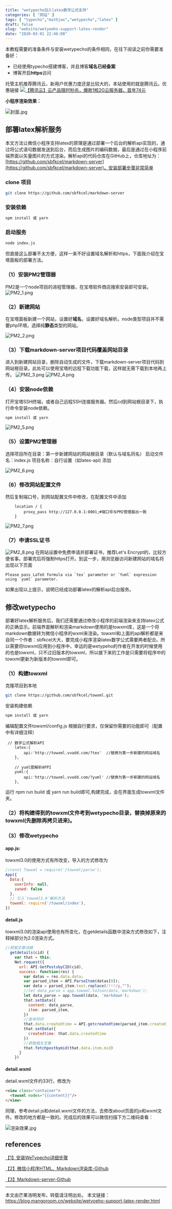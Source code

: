 ```yaml
---
title: "wetypecho加入latex数学公式支持"
categories: [ "网站" ]
tags: [ "typecho","mathjax","wetypecho","latex" ]
draft: false
slug: "website/wetyoeho-support-latex-render"
date: "2020-03-01 22:46:00"
---
```


本教程需要的准备条件与安装wetypecho的条件相同，在往下阅读之前你需要准备好：

- 已经使用typecho搭建博客，并且博客**域名已经备案**
- 博客开启**https**访问

托管主机推荐腾讯云，新用户优惠力度还是比较大的，本站使用的就是腾讯云。优惠链接
[![【腾讯云】云产品限时秒杀，爆款1核2G云服务器，首年74元](https://mangoroom.cn/usr/uploads/2021/09/2788699968.jpg)](https://curl.qcloud.com/ArhxAoxC)

**小程序渲染效果：**

![封面.jpg][1]

## 部署latex解析服务

本文方法让微信小程序支持latex的原理是通过部署一个后台的解析api实现的，通过将公式语句数据发送到后台，而后生成图片的编码数据，最后是通过在小程序前端界面以矢量图片的方式渲染。解析api的代码仓库在GitHub上，仓库地址为：[https://github.com/sbfkcel/markdown-server](https://github.com/sbfkcel/markdown-server)。安装部署步骤非常简单

### clone 项目

```bash
git clone https://github.com/sbfkcel/markdown-server
```
### 安装依赖

```bash
npm install 或 yarn
```
### 启动服务

```bash
node index.js
```

但直接这么部署不太方便，这样一来不好设置域名解析和https，下面我介绍在宝塔面板的部署方法。

### （1）安装PM2管理器

PM2是一个node项目的进程管理器，在宝塔软件商店搜索安装即可安装。
![PM2_1.png][2]

### （2）新建网站

在宝塔面板新建一个网站，设置好**域名**，设置好域名解析。node类型项目并不需要php环境，选择纯**静态**类型的网站。

![PM2_2.png][3]

### （3）下载markdown-server项目代码覆盖网站目录

进入到新建网站目录，删除自动生成的文件，下载markdown-server项目代码到网站根目录。此处可以使用宝塔的远程下载功能下载，这样就无需下载到本地再上传。
![PM2_3.png][4]
![PM2_4.png][5]

### （4）安装node依赖

打开宝塔SSH终端，或者自己远程SSH连接服务器。然后cd到网站根目录下，执行命令安装node依赖。

```bash
npm install 或 yarn
```

![PM2_5.png][6]
### （5）设置PM2管理器

  选择项目所在目录：第一步新建网站的网站根目录（默认与域名同名）
  启动文件名：index.js
  项目名称：自行设置（如latex-api)
  添加

![PM2_6.png][7]
### （6）修改网站配置文件
然后复制端口号，到网站配置文件中修改，在配置文件中添加

```nginx
    location / {
		proxy_pass http://127.0.0.1:8001;#端口号与PM2管理器出一致
 	}
```
![PM2_7.png][8]

### （7）申请SSL证书

![PM2_8.png][9]
在网站设置中免费申请并部署证书，推荐Let's Encrypt的，比较方便省事。部署完后将强制https打开。到这一步，用浏览器访问新建网站的域名将出现以下页面

```
Please pass LaTeX formula via `tex` parameter or `Yuml` expression using `yuml` parameter.
```

如果出现以上提示，说明已经成功部署latex的解析api后台服务。

## 修改wetypecho

部署好latex解析服务后，我们还需要通过修改小程序的前端渲染来支持latex公式的正确显示。前端界面解析和渲染markdown使用的是towxml库，这是一个将markdown数据转为微信小程序的wxml来渲染。towxml和上面的api解析都是来自同一个作者：sbfkcel大大，要完成小程序渲染latex数学公式需要两者配合。所以需要将towxml应用到小程序中，幸运的是wetypeho的作者在开发的时候使用的也是towxml，只不过旧版本的towxml，所以接下来的工作是只需要将程序中的towxml更新为新版本的towxml即可。

### （1）构建towxml

克隆项目到本地

```bash
git clone https://github.com/sbfkcel/towxml.git
```

安装构建依赖

```bash
npm install 或 yarn
```

编辑配置文件towxml/config.js
根据自行要求，仅保留你需要的功能即可（配置中有详细注释）
```nginx
 // 数学公式解析API
    latex:{
        api:'http://towxml.vvadd.com/?tex'  //替换为第一步新建的网站域名
    },

    // yuml图解析APPI
    yuml:{
        api:'http://towxml.vvadd.com/?yuml' //替换为第一步新建的网站域名
    },
```

运行 npm run build 或 yarn run build即可,构建完成，会在界面生成towxml文件夹。

### （2）将构建得到的towxml文件考到wetypecho目录，替换掉原来的towxml(先删除再拷贝进来)。

### （3）修改wetypecho

####  app.js:

towxml3.0的使用方式有所改变，导入的方式修改为

```js
//const Towxml = require('/towxml/parse');
App({
  Data:{
    userInfo: null,
    zaned: false
  },
  // 引入`towxml3.0`解析方法
  towxml: require('/towxml/index'),
})
```

#### detail.js

towxml3.0的渲染api使用也有所变化，在getdetails函数中渲染方式修改如下，注释掉部分为2.0渲染方式。

```js
//获取文章详细
  getdetails(cid) {
    var that = this;
    Net.request({
      url: API.GetPostsbyCID(cid),
      success: function(res) {
        var datas = res.data.data;
        var parsed_item = API.ParseItem(datas[0]);
        var data = parsed_item.text.replace(/!!!/g,"");
        //let data_parse = app.towxml.toJson(data,'markdown');
        let data_parse = app.towxml(data, 'markdown');
        that.setData({
          content: data_parse,
          item: parsed_item,
        })
        //发布时间
        that.data.createdtime = API.getcreatedtime(parsed_item.created);
        that.setData({
          createdtime: that.data.createdtime
        })
        //获取相关文章
        that.fetchpostbymid(that.data.item.mid)
      }
    })
```

#### detail.wxml

detail.wxml文件约33行，修改为

```html
<view class="container">
  <towxml nodes="{{content}}"/>
</view>
```

同理，参考detail.js和detail.wxml文件的方法，去修改about页面的js和wxml文件。修改的地方都是一致的。完成后的效果可以微信扫描下方二维码查看：

![渲染效果.jpg][10]


## references

[【1】安装WeTypecho详细步骤](https://2012.pro/index.php/20180811/cid=77.html)

[【2】微信小程序HTML、Markdown渲染库-Github](https://github.com/sbfkcel/towxml)

[【3】Markdown-server-Github](https://github.com/sbfkcel/markdown-server)

---

本文由芒果浩明发布，转载请注明出处。
本文链接：https://blog.mangoroom.cn/website/wetyoeho-support-latex-render.html


  [1]: https://mangoroom.cn/usr/uploads/2020/03/1962872533.jpg
  [2]: https://mangoroom.cn/usr/uploads/2020/03/1877059212.png
  [3]: https://mangoroom.cn/usr/uploads/2020/03/2817598091.png
  [4]: https://mangoroom.cn/usr/uploads/2020/03/2654685755.png
  [5]: https://mangoroom.cn/usr/uploads/2020/03/3444256110.png
  [6]: https://mangoroom.cn/usr/uploads/2020/03/846572844.png
  [7]: https://mangoroom.cn/usr/uploads/2020/03/4005287692.png
  [8]: https://mangoroom.cn/usr/uploads/2020/03/2612417864.png
  [9]: https://mangoroom.cn/usr/uploads/2020/03/2479604120.png
  [10]: https://mangoroom.cn/usr/uploads/2020/03/1398693449.jpg